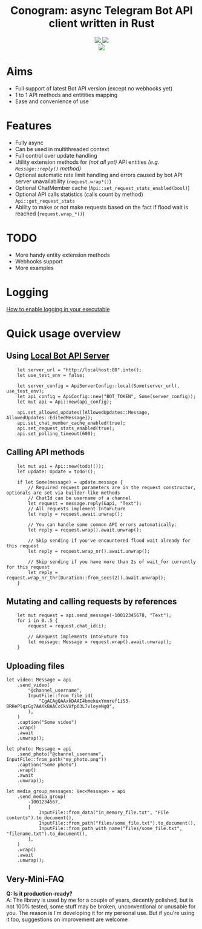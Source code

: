 
<div align="center">
    <h1><b>Conogram: async Telegram Bot API client written in Rust</b></h1>
    <a href="https://core.telegram.org/bots/api#february-12-2025">
        <img src="https://img.shields.io/badge/Bot%20API%20version-8.3-brightgreen?style=for-the-badge">
    </a>
    <a href="https://crates.io/crates/conogram">
        <img src="https://img.shields.io/crates/v/conogram.svg?style=for-the-badge">
    </a>
    <br>
    <a href="https://github.com/ENCRYPTEDFOREVER/conogram/actions">
        <img src="https://github.com/ENCRYPTEDFOREVER/conogram/workflows/Build/badge.svg">
    </a>
</div>

# Aims
 - Full support of latest Bot API version (except no webhooks yet)
 - 1 to 1 API methods and entitities mapping
 - Ease and convenience of use

# Features
- Fully async
- Can be used in multithreaded context
- Full control over update handling
- Utility extension methods for _(not all yet)_ API entities _(e.g. ``Message::reply()`` method)_
- Optional automatic rate limit handling and errors caused by bot API server unavailability (``request.wrap*()``)
- Optional ChatMember cache (``Api::set_request_stats_enabled(bool)``)
- Optional API calls statistics (calls count by method) ``Api::get_request_stats``
- Ability to make or not make requests based on the fact if flood wait is reached (``request.wrap_*()``)

# TODO
- More handy entity extension methods
- Webhooks support
- More examples

# Logging
[How to enable logging in your executable](https://github.com/rust-lang/log#in-executables)

# Quick usage overview

## Using [Local Bot API Server](https://core.telegram.org/bots/api#using-a-local-bot-api-server)

```rust, no_run
    let server_url = "http://localhost:80".into();
    let use_test_env = false;

    let server_config = ApiServerConfig::local(Some(server_url), use_test_env);
    let api_config = ApiConfig::new("BOT_TOKEN", Some(server_config));
    let mut api = Api::new(api_config);
    
    api.set_allowed_updates([AllowedUpdates::Message, AllowedUpdates::EditedMessage]);
    api.set_chat_member_cache_enabled(true);
    api.set_request_stats_enabled(true);
    api.set_polling_timeout(600);
```

<!-- ## Setting default [`parse_mode`](https://core.telegram.org/bots/api#formatting-options)
```rust, no_run
    let mut api = API::new(/**/);

    // Setting parse_mode for sendMessage request
    api.set_default_request_param(SendMessageRequest::get_name(), "parse_mode", "html")?;

    // For all applicable requests
    api.set_parse_mode("html")?;
``` -->

## Calling API methods
```rust, no_run
    let mut api = Api::new(todo!());
    let update: Update = todo!();

    if let Some(message) = update.message {
        // Required request parameters are in the request constructor, optionals are set via builder-like methods
        // ChatId can be username of a channel
        let request = message.reply(&api, "Text");
        // All requests implement IntoFuture
        let reply = request.await.unwrap();

        // You can handle some common API errors automatically:
        let reply = request.wrap().await.unwrap();

        // Skip sending if you've encountered flood wait already for this request
        let reply = request.wrap_nr().await.unwrap();

        // Skip sending if you have more than 2s of wait_for currently for this request
        let reply = request.wrap_nr_thr(Duration::from_secs(2)).await.unwrap();
    }
```

## Mutating and calling requests by references
```rust, no_run    
    let mut request = api.send_message(-10012345678, "Text");
    for i in 0..5 {
        request = request.chat_id(i);

        // &Request implements IntoFuture too
        let message: Message = request.wrap().await.unwrap();
    }
```

## Uploading files
```rust, no_run
let video: Message = api
    .send_video(
        "@channel_username",
        InputFile::from_file_id(
            "CgACAgQAAxkDAAI4bmekuxYmnref1iS3-BRHePlqzGg7AAKkBAACcCkVUfp03L7vloyeNgQ",
        ),
    )
    .caption("Some video")
    .wrap()
    .await
    .unwrap();

let photo: Message = api
    .send_photo("@channel_username", InputFile::from_path("my_photo.png"))
    .caption("Some photo")
    .wrap()
    .await
    .unwrap();

let media_group_messages: Vec<Message> = api
    .send_media_group(
        -1001234567,
        [
            InputFile::from_data("in_memory_file.txt", "File contents").to_document(),
            InputFile::from_path("files/some_file.txt").to_document(),
            InputFile::from_path_with_name("files/some_file.txt", "filename.txt").to_document(),
        ],
    )
    .wrap()
    .await
    .unwrap();
```

## Very-Mini-FAQ
**Q: Is it production-ready?**<br>
A: The library is used by me for a couple of years, decently polished, but is not 100% tested, some stuff may be broken, unconventional or unusable for you. 
The reason is I'm developing it for my personal use. But if you're using it too, suggestions on improvement are welcome<br><br>
